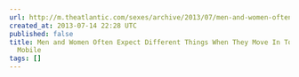 ```yaml
---
url: http://m.theatlantic.com/sexes/archive/2013/07/men-and-women-often-expect-different-things-when-they-move-in-together/277571/
created_at: 2013-07-14 22:28 UTC
published: false
title: Men and Women Often Expect Different Things When They Move In Together - Atlantic
  Mobile
tags: []
---
```



